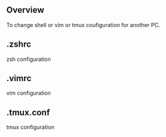 ## Overview
To change shell or vim or tmux coufiguration for another PC.

## .zshrc

zsh configuration

## .vimrc

vim configuration

## .tmux.conf

tmux configuration
